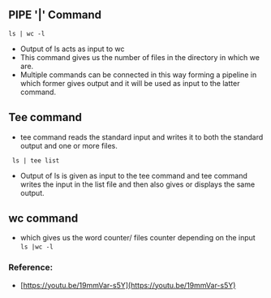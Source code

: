 ## PIPE '|' Command
``` ls | wc -l ```
- Output of ls acts as input to wc
- This command gives us the number of files in the directory in which we are.
- Multiple commands can be connected in this way forming a pipeline in which former gives output and it will be used as input to the latter command.

## Tee command
- tee command reads the standard input and writes it to both the standard output and one or more files.

``` ls | tee list```
- Output of ls is given as input to the tee command and tee command writes the input in the list file and then also gives or displays the same output.

## wc command 
- which gives us the word counter/ files counter depending on the input
```ls |wc -l```

### Reference:
- [https://youtu.be/19mmVar-s5Y](https://youtu.be/19mmVar-s5Y)
